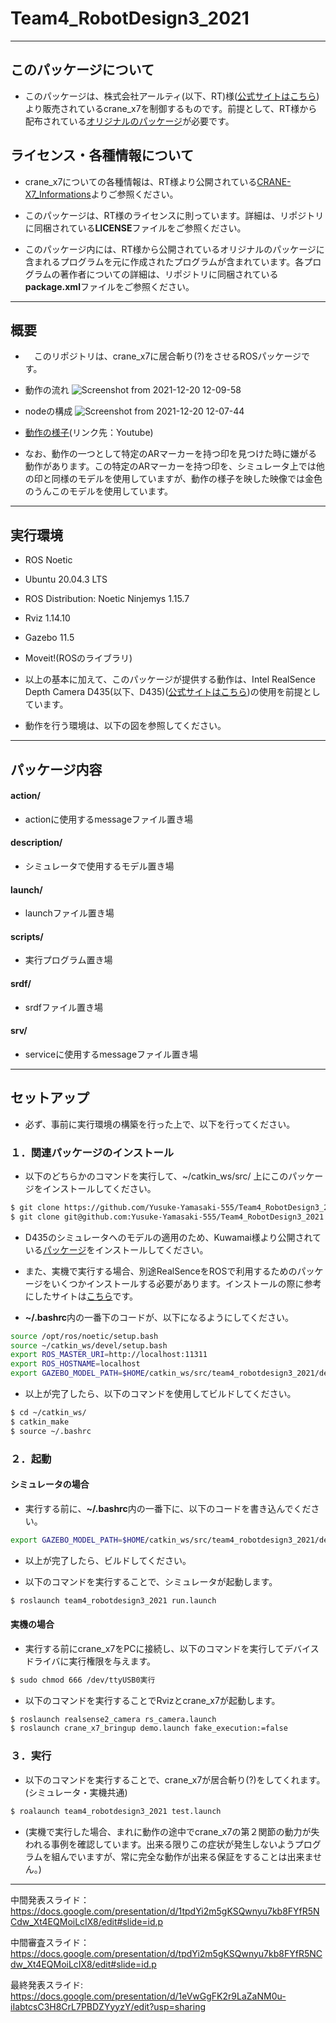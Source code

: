 # Team4_RobotDesign3_2021
---
## このパッケージについて
- このパッケージは、株式会社アールティ(以下、RT)様([公式サイトはこちら](https://rt-net.jp/))より販売されているcrane_x7を制御するものです。前提として、RT様から配布されている[オリジナルのパッケージ](https://github.com/rt-net/crane_x7_ros)が必要です。

## ライセンス・各種情報について
- crane_x7についての各種情報は、RT様より公開されている[CRANE-X7_Informations](https://github.com/rt-net/crane_x7)よりご参照ください。

- このパッケージは、RT様のライセンスに則っています。詳細は、リポジトリに同梱されている**LICENSE**ファイルをご参照ください。

- このパッケージ内には、RT様から公開されているオリジナルのパッケージに含まれるプログラムを元に作成されたプログラムが含まれています。各プログラムの著作者についての詳細は、リポジトリに同梱されている**package.xml**ファイルをご参照ください。
---
## 概要
- 　このリポジトリは、crane_x7に居合斬り(?)をさせるROSパッケージです。
- 動作の流れ
![Screenshot from 2021-12-20 12-09-58](https://user-images.githubusercontent.com/91410662/146706503-1b3487f0-c8d8-46cc-97bf-9931d9f15d1d.png)

- nodeの構成
![Screenshot from 2021-12-20 12-07-44](https://user-images.githubusercontent.com/91410662/146706446-50dd3136-1775-4c80-976d-d3804f2a8ac2.png)

- [動作の様子](https://youtu.be/XXgtLH9gtCg)(リンク先：Youtube)

- なお、動作の一つとして特定のARマーカーを持つ印を見つけた時に嫌がる動作があります。この特定のARマーカーを持つ印を、シミュレータ上では他の印と同様のモデルを使用していますが、動作の様子を映した映像では金色のうんこのモデルを使用しています。
---
## 実行環境
- ROS Noetic 
- Ubuntu 20.04.3 LTS
- ROS Distribution: Noetic Ninjemys 1.15.7
- Rviz 1.14.10
- Gazebo 11.5
- Moveit!(ROSのライブラリ)

- 以上の基本に加えて、このパッケージが提供する動作は、Intel RealSence Depth Camera D435(以下、D435)([公式サイトはこちら](https://www.intelrealsense.com/depth-camera-d435/))の使用を前提としています。

- 動作を行う環境は、以下の図を参照してください。
---
## パッケージ内容
#### action/
- actionに使用するmessageファイル置き場

#### description/
- シミュレータで使用するモデル置き場

#### launch/
- launchファイル置き場

#### scripts/
- 実行プログラム置き場

#### srdf/
- srdfファイル置き場

#### srv/
- serviceに使用するmessageファイル置き場
---
## セットアップ
- 必ず、事前に実行環境の構築を行った上で、以下を行ってください。
### １．関連パッケージのインストール 
- 以下のどちらかのコマンドを実行して、~/catkin_ws/src/ 上にこのパッケージをインストールしてください。
```bash
$ git clone https://github.com/Yusuke-Yamasaki-555/Team4_RobotDesign3_2021.git # HTTPS通信の場合
$ git clone git@github.com:Yusuke-Yamasaki-555/Team4_RobotDesign3_2021.git # SSH通信の場合
```
- D435のシミュレータへのモデルの適用のため、Kuwamai様より公開されている[パッケージ](https://github.com/Kuwamai/crane_x7_d435)をインストールしてください。
- また、実機で実行する場合、別途RealSenceをROSで利用するためのパッケージをいくつかインストールする必要があります。インストールの際に参考にしたサイトは[こちら](https://qiita.com/porizou1/items/be1eb78015828d43f9fb)です。

- **~/.bashrc**内の一番下のコードが、以下になるようにしてください。
```bash
source /opt/ros/noetic/setup.bash
source ~/catkin_ws/devel/setup.bash
export ROS_MASTER_URI=http://localhost:11311
export ROS_HOSTNAME=localhost
export GAZEBO_MODEL_PATH=$HOME/catkin_ws/src/team4_robotdesign3_2021/description/models:$GAZEBO_MODEL_PATH
```

- 以上が完了したら、以下のコマンドを使用してビルドしてください。
```bash
$ cd ~/catkin_ws/
$ catkin_make
$ source ~/.bashrc
```

### ２．起動
#### シミュレータの場合
- 実行する前に、**~/.bashrc**内の一番下に、以下のコードを書き込んでください。
```bash
export GAZEBO_MODEL_PATH=$HOME/catkin_ws/src/team4_robotdesign3_2021/description/models:$GAZEBO_MODEL_PATH
```
- 以上が完了したら、ビルドしてください。

- 以下のコマンドを実行することで、シミュレータが起動します。
```bash
$ roslaunch team4_robotdesign3_2021 run.launch
```

#### 実機の場合
- 実行する前にcrane_x7をPCに接続し、以下のコマンドを実行してデバイスドライバに実行権限を与えます。
```bash
$ sudo chmod 666 /dev/ttyUSB0実行
```
- 以下のコマンドを実行することでRvizとcrane_x7が起動します。
```bash
$ roslaunch realsense2_camera rs_camera.launch
$ roslaunch crane_x7_bringup demo.launch fake_execution:=false
```

### ３．実行
- 以下のコマンドを実行することで、crane_x7が居合斬り(?)をしてくれます。(シミュレータ・実機共通)
```bash
$ roalaunch team4_robotdesign3_2021 test.launch
```

- (実機で実行した場合、まれに動作の途中でcrane_x7の第２関節の動力が失われる事例を確認しています。出来る限りこの症状が発生しないようプログラムを組んでいますが、常に完全な動作が出来る保証をすることは出来ません。)

---
中間発表スライド：
https://docs.google.com/presentation/d/1tpdYi2m5gKSQwnyu7kb8FYfR5NCdw_Xt4EQMoiLcIX8/edit#slide=id.p

中間審査スライド：
https://docs.google.com/presentation/d/tpdYi2m5gKSQwnyu7kb8FYfR5NCdw_Xt4EQMoiLcIX8/edit#slide=id.p

最終発表スライド:
https://docs.google.com/presentation/d/1eVwGgFK2r9LaZaNM0u-iIabtcsC3H8CrL7PBDZYyyzY/edit?usp=sharing
